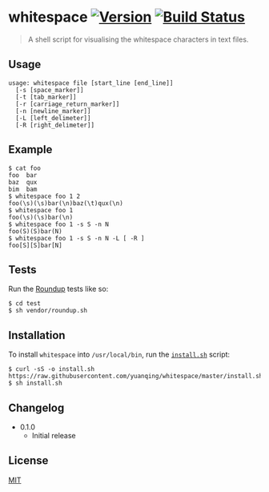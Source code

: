 # whitespace [![Version](https://img.shields.io/badge/version-v0.0.0-orange.svg?style=flat)](https://github.com/yuanqing/whitespace/releases) [![Build Status](https://img.shields.io/travis/yuanqing/whitespace.svg?branch=master&style=flat)](https://travis-ci.org/yuanqing/whitespace)

> A shell script for visualising the whitespace characters in text files.

## Usage

```
usage: whitespace file [start_line [end_line]]
  [-s [space_marker]]
  [-t [tab_marker]]
  [-r [carriage_return_marker]]
  [-n [newline_marker]]
  [-L [left_delimeter]]
  [-R [right_delimeter]]
```

## Example

```
$ cat foo
foo  bar
baz  qux
bim  bam
$ whitespace foo 1 2
foo(\s)(\s)bar(\n)baz(\t)qux(\n)
$ whitespace foo 1
foo(\s)(\s)bar(\n)
$ whitespace foo 1 -s S -n N
foo(S)(S)bar(N)
$ whitespace foo 1 -s S -n N -L [ -R ]
foo[S][S]bar[N]
```

## Tests

Run the [Roundup](https://github.com/bmizerany/roundup) tests like so:

```
$ cd test
$ sh vendor/roundup.sh
```

## Installation

To install `whitespace` into `/usr/local/bin`, run the [`install.sh`](https://github.com/yuanqing/whitespace/blob/master/install.sh) script:

```
$ curl -sS -o install.sh https://raw.githubusercontent.com/yuanqing/whitespace/master/install.sh
$ sh install.sh
```

## Changelog

- 0.1.0
  - Initial release

## License

[MIT](https://github.com/yuanqing/whitespace/blob/master/LICENSE)

